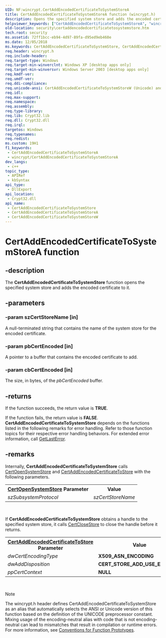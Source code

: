 ```yaml
---
UID: NF:wincrypt.CertAddEncodedCertificateToSystemStoreA
title: CertAddEncodedCertificateToSystemStoreA function (wincrypt.h)
description: Opens the specified system store and adds the encoded certificate to it. (ANSI)
helpviewer_keywords: ["CertAddEncodedCertificateToSystemStoreA", "wincrypt/CertAddEncodedCertificateToSystemStoreA"]
old-location: security\certaddencodedcertificatetosystemstore.htm
tech.root: security
ms.assetid: 72ff1bcc-eb94-4d97-89fa-d95ed9eb460e
ms.date: 12/05/2018
ms.keywords: CertAddEncodedCertificateToSystemStore, CertAddEncodedCertificateToSystemStore function [Security], CertAddEncodedCertificateToSystemStoreA, CertAddEncodedCertificateToSystemStoreW, security.certaddencodedcertificatetosystemstore, wincrypt/CertAddEncodedCertificateToSystemStore, wincrypt/CertAddEncodedCertificateToSystemStoreA, wincrypt/CertAddEncodedCertificateToSystemStoreW
req.header: wincrypt.h
req.include-header: 
req.target-type: Windows
req.target-min-winverclnt: Windows XP [desktop apps only]
req.target-min-winversvr: Windows Server 2003 [desktop apps only]
req.kmdf-ver: 
req.umdf-ver: 
req.ddi-compliance: 
req.unicode-ansi: CertAddEncodedCertificateToSystemStoreW (Unicode) and CertAddEncodedCertificateToSystemStoreA (ANSI)
req.idl: 
req.max-support: 
req.namespace: 
req.assembly: 
req.type-library: 
req.lib: Crypt32.lib
req.dll: Crypt32.dll
req.irql: 
targetos: Windows
req.typenames: 
req.redist: 
ms.custom: 19H1
f1_keywords:
 - CertAddEncodedCertificateToSystemStoreA
 - wincrypt/CertAddEncodedCertificateToSystemStoreA
dev_langs:
 - c++
topic_type:
 - APIRef
 - kbSyntax
api_type:
 - DllExport
api_location:
 - Crypt32.dll
api_name:
 - CertAddEncodedCertificateToSystemStore
 - CertAddEncodedCertificateToSystemStoreA
 - CertAddEncodedCertificateToSystemStoreW
---
```


# CertAddEncodedCertificateToSystemStoreA function


## -description

The <b>CertAddEncodedCertificateToSystemStore</b> function opens the specified system store and adds the encoded certificate to it.

## -parameters

### -param szCertStoreName [in]

A null-terminated string that contains the name of the system store for the encoded certificate.

### -param pbCertEncoded [in]

A pointer to a buffer that contains the encoded certificate to add.

### -param cbCertEncoded [in]

The size, in bytes, of the <i>pbCertEncoded</i> buffer.

## -returns

If the function succeeds, the return value is <b>TRUE</b>.

If the function fails, the return value is <b>FALSE</b>. <b>CertAddEncodedCertificateToSystemStore</b> depends on the functions listed in the following remarks for error handling. Refer to those function topics for their respective error handling behaviors. For extended error information, call <a href="/windows/desktop/api/errhandlingapi/nf-errhandlingapi-getlasterror">GetLastError</a>.

## -remarks

Internally, <b>CertAddEncodedCertificateToSystemStore</b> calls <a href="/windows/desktop/api/wincrypt/nf-wincrypt-certopensystemstorea">CertOpenSystemStore</a> and <a href="/windows/desktop/api/wincrypt/nf-wincrypt-certaddencodedcertificatetostore">CertAddEncodedCertificateToStore</a> with the following parameters.


<table>
<tr>
<th>
<a href="/windows/desktop/api/wincrypt/nf-wincrypt-certopensystemstorea">CertOpenSystemStore</a> Parameter</th>
<th>Value</th>
</tr>
<tr>
<td><i>szSubsystemProtocol</i></td>
<td><i>szCertStoreName</i></td>
</tr>
</table>
 



If <b>CertAddEncodedCertificateToSystemStore</b> obtains a handle to the specified system store, it calls <a href="/windows/desktop/api/wincrypt/nf-wincrypt-certclosestore">CertCloseStore</a> to close the handle before it returns.


<table>
<tr>
<th>
<a href="/windows/desktop/api/wincrypt/nf-wincrypt-certaddencodedcertificatetostore">CertAddEncodedCertificateToStore</a> Parameter</th>
<th>Value</th>
</tr>
<tr>
<td><i>dwCertEncodingType</i></td>
<td><b>X509_ASN_ENCODING</b></td>
</tr>
<tr>
<td><i>dwAddDisposition</i></td>
<td><b>CERT_STORE_ADD_USE_EXISTING</b></td>
</tr>
<tr>
<td><i>ppCertContext</i></td>
<td><b>NULL</b></td>
</tr>
</table>
 






> [!NOTE]
> The wincrypt.h header defines CertAddEncodedCertificateToSystemStore as an alias that automatically selects the ANSI or Unicode version of this function based on the definition of the UNICODE preprocessor constant. Mixing usage of the encoding-neutral alias with code that is not encoding-neutral can lead to mismatches that result in compilation or runtime errors. For more information, see [Conventions for Function Prototypes](/windows/win32/intl/conventions-for-function-prototypes).
